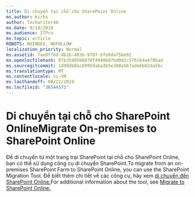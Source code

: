 ```yaml
---
title: Di chuyển tại chỗ cho SharePoint Online
ms.author: kirks
author: Techwriter40
ms.date: 9/10/2018
ms.audience: ITPro
ms.topic: article
ROBOTS: NOINDEX, NOFOLLOW
localization_priority: Normal
ms.assetid: 7ae8ff6d-db1b-403b-9707-6fe6da75be92
ms.openlocfilehash: 07b35405b6078f4940b87bd0d1c576164a478bad
ms.sourcegitcommit: 1d98db8acb9959aba3b5e308a567ade6b62da56c
ms.translationtype: MT
ms.contentlocale: vi-VN
ms.lasthandoff: 08/22/2019
ms.locfileid: "36544571"
---
```

# <a name="migrate-on-premises-to-sharepoint-online"></a><span data-ttu-id="c651a-102">Di chuyển tại chỗ cho SharePoint Online</span><span class="sxs-lookup"><span data-stu-id="c651a-102">Migrate On-premises to SharePoint Online</span></span>

<span data-ttu-id="c651a-103">Để di chuyển từ một trang trại SharePoint tại chỗ cho SharePoint Online, bạn có thể sử dụng công cụ di chuyển SharePoint.</span><span class="sxs-lookup"><span data-stu-id="c651a-103">To migrate from an on-premises SharePoint Farm to SharePoint Online, you can use the SharePoint Migration Tool.</span></span> <span data-ttu-id="c651a-104">Để biết thêm chi tiết về các công cụ, hãy xem [di chuyển đến SharePoint Online.](https://go.microsoft.com/fwlink/?linkid=2019574)</span><span class="sxs-lookup"><span data-stu-id="c651a-104">For additional information about the tool, see [Migrate to SharePoint Online.](https://go.microsoft.com/fwlink/?linkid=2019574)</span></span>
  

